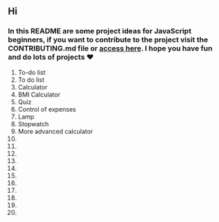 ## Hi
### In this README are some project ideas for JavaScript beginners, if you want to contribute to the project visit the CONTRIBUTING.md file or [access here](CONTRIBUTING.md). I hope you have fun and do lots of projects ❤

1. To-do list
2. To do list
3. Calculator
4. BMI Calculator
5. Quiz
6. Control of expenses
7. Lamp
8. Stopwatch
9. More advanced calculator
10.
11.
12.
13.
14.
15.
16.
17.
18.
19.
20.